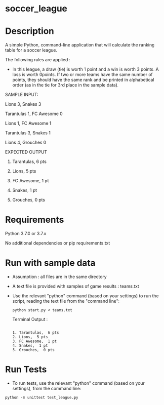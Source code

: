 # soccer_league

# Description

A simple Python, command-line application that will calculate the ranking table for a soccer league.

The following rules are applied : 

- In this league, a draw (tie) is worth 1 point and a win is worth 3 points. A loss is worth 0points. 
If two or more teams have the same number of points, they should have the same
rank and be printed in alphabetical order (as in the tie for 3rd place in the sample
data).

SAMPLE INPUT:

Lions 3, Snakes 3

Tarantulas 1, FC Awesome 0

Lions 1, FC Awesome 1

Tarantulas 3, Snakes 1

Lions 4, Grouches 0

EXPECTED OUTPUT

1. Tarantulas, 6 pts

2. Lions, 5 pts

3. FC Awesome, 1 pt

3. Snakes, 1 pt

5. Grouches, 0 pts


# Requirements

Python 3.7.0 or 3.7.x

No additional dependencies or pip requirements.txt

# Run with sample data

- Assumption : all files are in the same directory

- A text file is provided with samples of game results : teams.txt

- Use the relevant "python" command (based on your settings) to run the script, reading the text file from the "command line":

  ```
  python start.py < teams.txt
  
  ```
  
  Terminal Output :
  
  ```
  
  1. Tarantulas,  6 pts
  2. Lions,  5 pts
  3. FC Awesome,  1 pt
  4. Snakes,  1 pt
  5. Grouches,  0 pts
  
  ```

# Run Tests

- To run tests, use the relevant "python" command (based on your settings), from the command line:

```
python -m unittest test_league.py

```
